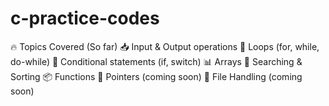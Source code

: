 # c-practice-codes
🔥 Topics Covered (So far) 📥 Input &amp; Output operations  🔁 Loops (for, while, do-while)  🔣 Conditional statements (if, switch)  📊 Arrays  🔎 Searching &amp; Sorting  📦 Functions  🧠 Pointers (coming soon)  📂 File Handling (coming soon)
